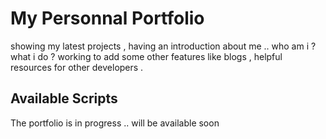 # My Personnal Portfolio

showing my latest projects , having an introduction about me ..
who am i ?
what i do ?
working to add some other features like blogs , helpful resources for other developers .

## Available Scripts

The portfolio is in progress .. will be available soon
